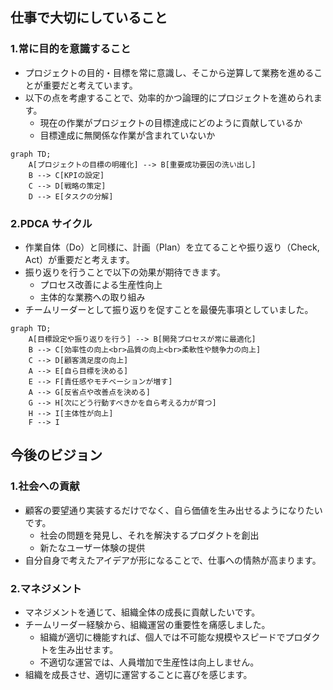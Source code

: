 ## 仕事で大切にしていること

### 1.常に目的を意識すること

- プロジェクトの目的・目標を常に意識し、そこから逆算して業務を進めることが重要だと考えています。
- 以下の点を考慮することで、効率的かつ論理的にプロジェクトを進められます。
  - 現在の作業がプロジェクトの目標達成にどのように貢献しているか
  - 目標達成に無関係な作業が含まれていないか

```mermaid
graph TD;
    A[プロジェクトの目標の明確化] --> B[重要成功要因の洗い出し]
    B --> C[KPIの設定]
    C --> D[戦略の策定]
    D --> E[タスクの分解]

```

### 2.PDCA サイクル

- 作業自体（Do）と同様に、計画（Plan）を立てることや振り返り（Check, Act）が重要だと考えます。
- 振り返りを行うことで以下の効果が期待できます。
  - プロセス改善による生産性向上
  - 主体的な業務への取り組み
- チームリーダーとして振り返りを促すことを最優先事項としていました。

```mermaid
graph TD;
    A[目標設定や振り返りを行う] --> B[開発プロセスが常に最適化]
    B --> C[効率性の向上<br>品質の向上<br>柔軟性や競争力の向上]
    C --> D[顧客満足度の向上]
    A --> E[自ら目標を決める]
    E --> F[責任感やモチベーションが増す]
    A --> G[反省点や改善点を決める]
    G --> H[次にどう行動すべきかを自ら考える力が育つ]
    H --> I[主体性が向上]
    F --> I

```

## 今後のビジョン

### 1.社会への貢献

- 顧客の要望通り実装するだけでなく、自ら価値を生み出せるようになりたいです。
  - 社会の問題を発見し、それを解決するプロダクトを創出
  - 新たなユーザー体験の提供
- 自分自身で考えたアイデアが形になることで、仕事への情熱が高まります。

### 2.マネジメント

- マネジメントを通じて、組織全体の成長に貢献したいです。
- チームリーダー経験から、組織運営の重要性を痛感しました。
  - 組織が適切に機能すれば、個人では不可能な規模やスピードでプロダクトを生み出せます。
  - 不適切な運営では、人員増加で生産性は向上しません。
- 組織を成長させ、適切に運営することに喜びを感じます。

